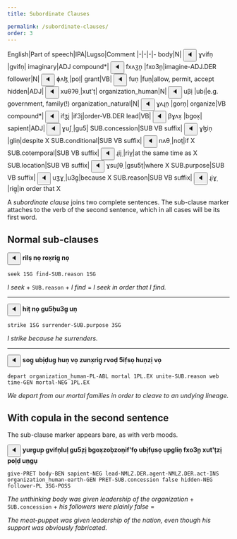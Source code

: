 ```yaml
---
title: Subordinate Clauses

permalink: /subordinate-clauses/
order: 3
---
```


English|Part of speech|IPA|Lugso|Comment
|-|-|-|-
body|N|<span class='spoken '> <button class='speak' type='button' data-ipa='ɣvifṇ'>🔈</button> <span class='ipa'>ɣvifṇ</span> </span>|gvifṇ|
imaginary|ADJ compound*|<span class='spoken '> <button class='speak' type='button' data-ipa='fxʌʒ̣ṇ̣'>🔈</button> <span class='ipa'>fxʌʒ̣ṇ̣</span> </span>|fxo3̣ṇ̣|imagine-ADJ.DER
follower|N|<span class='spoken '> <button class='speak' type='button' data-ipa='ɸʌɮ̣'>🔈</button> <span class='ipa'>ɸʌɮ̣</span> </span>|poḷ|
grant|VB|<span class='spoken '> <button class='speak' type='button' data-ipa='fuṇ'>🔈</button> <span class='ipa'>fuṇ</span> </span>|fuṇ|allow, permit, accept
hidden|ADJ|<span class='spoken '> <button class='speak' type='button' data-ipa='xuθʔθ̣'>🔈</button> <span class='ipa'>xuθʔθ̣</span> </span>|xut'ṭ|
organization_human|N|<span class='spoken '> <button class='speak' type='button' data-ipa='uβị'>🔈</button> <span class='ipa'>uβị</span> </span>|ubị|e.g. government, family(!)
organization_natural|N|<span class='spoken '> <button class='speak' type='button' data-ipa='ɣʌɻṇ'>🔈</button> <span class='ipa'>ɣʌɻṇ</span> </span>|gorṇ|
organize|VB compound*|<span class='spoken '> <button class='speak' type='button' data-ipa='ifʒ̣ị̣'>🔈</button> <span class='ipa'>ifʒ̣ị̣</span> </span>|if3̣ị̣|order-VB.DER
lead|VB|<span class='spoken '> <button class='speak' type='button' data-ipa='βɣʌx̣'>🔈</button> <span class='ipa'>βɣʌx̣</span> </span>|bgox̣|
sapient|ADJ|<span class='spoken '> <button class='speak' type='button' data-ipa='ɣuʃ̣'>🔈</button> <span class='ipa'>ɣuʃ̣</span> </span>|gu5̣|
SUB.concession|SUB VB suffix|<span class='spoken '> <button class='speak' type='button' data-ipa='ɣɮiṇ'>🔈</button> <span class='ipa'>ɣɮiṇ</span> </span>|gliṇ|despite X
SUB.conditional|SUB VB suffix|<span class='spoken '> <button class='speak' type='button' data-ipa='nʌθ̣'>🔈</button> <span class='ipa'>nʌθ̣</span> </span>|noṭ|if X
SUB.cotemporal|SUB VB suffix|<span class='spoken '> <button class='speak' type='button' data-ipa='ɻij̣'>🔈</button> <span class='ipa'>ɻij̣</span> </span>|riỵ|at the same time as X
SUB.location|SUB VB suffix|<span class='spoken '> <button class='speak' type='button' data-ipa='ɣsuʃθ̣'>🔈</button> <span class='ipa'>ɣsuʃθ̣</span> </span>|gsu5ṭ|where X
SUB.purpose|SUB VB suffix|<span class='spoken '> <button class='speak' type='button' data-ipa='uʒɣ̣'>🔈</button> <span class='ipa'>uʒɣ̣</span> </span>|u3g̣|because X
SUB.reason|SUB VB suffix|<span class='spoken '> <button class='speak' type='button' data-ipa='ɻiɣ̣'>🔈</button> <span class='ipa'>ɻiɣ̣</span> </span>|rig̣|in order that X

A _subordinate clause_ joins two complete sentences. The sub-clause marker attaches to the verb of the second sentence, which in all cases will be its first word.

## Normal sub-clauses

<span class='spoken btnOnly'> <button class='speak' type='button' data-ipa='ɻiɮṣ nʌ̣ ɻʌx̣ɻiɣ̣ nʌ̣'>🔈</button>  </span> <strong>rilṣ nọ rox̣rig̣ nọ</strong>

`seek 1SG find-SUB.reason 1SG`

_I seek_ + `SUB.reason` + _I find_ = _I seek in order that I find._

---

<span class='spoken btnOnly'> <button class='speak' type='button' data-ipa='χiθ̣ nʌ̣ ɣuʃχ̣uʒɣ̣ uṇ'>🔈</button>  </span> <strong>hiṭ nọ gu5ḥu3g̣ uṇ</strong>

`strike 1SG surrender-SUB.purpose 3SG`

_I strike because he surrenders._

---

<span class='spoken btnOnly'> <button class='speak' type='button' data-ipa='sʌɣ̣ uβịð̣uɣ̣ χuṇ vʌ̣ zunx̣ɻiɣ̣ ɻvʌð̣ ʃif̣sə̣ χuṇzị vʌ̣'>🔈</button>  </span> <strong>sog̣ ubịḍug̣ huṇ vọ zunx̣rig̣ rvoḍ 5if̣sọ huṇzị vọ</strong>

`depart organization_human-PL-ABL mortal 1PL.EX unite-SUB.reason web time-GEN mortal-NEG 1PL.EX`

_We depart from our mortal families in order to cleave to an undying lineage._

## With copula in the second sentence

The sub-clause marker appears bare, as with verb moods.

<span class='spoken btnOnly'> <button class='speak' type='button' data-ipa='juɻɣ̣uɸ̣ ɣvifṇɮuɮ̣ ɣuʃ̣zị βɣʌx̣zəβ̣zəṇifʔfə̣ uβịfụsə̣ uɸ̣ɣɮiṇ fxʌʒ̣ṇ̣ xuθʔθ̣zị ɸʌɮ̣ð̣ uṇɣụ'>🔈</button>  </span> <strong>yurg̣up̣ gvifṇluḷ gu5̣zị bgox̣zoḅzoṇif'fọ ubịfụsọ up̣gliṇ fxo3̣ṇ̣ xut'ṭzị poḷḍ uṇgụ</strong>

`give-PRET body-BEN sapient-NEG lead-NMLZ.DER.agent-NMLZ.DER.act-INS organization_human-earth-GEN PRET-SUB.concession false hidden-NEG follower-PL 3SG-POSS`

_The unthinking body was given leadership of the organization_ + `SUB.concession` + _his followers were plainly false_ =

_The meat-puppet was given leadership of the nation, even though his support was obviously fabricated._
